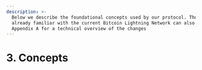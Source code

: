 ```yaml
---
description: >-
  Below we describe the foundational concepts used by our protocol. Those
  already familiar with the current Bitcoin Lightning Network can also skip to
  Appendix A for a technical overview of the changes
---
```


# 3. Concepts

